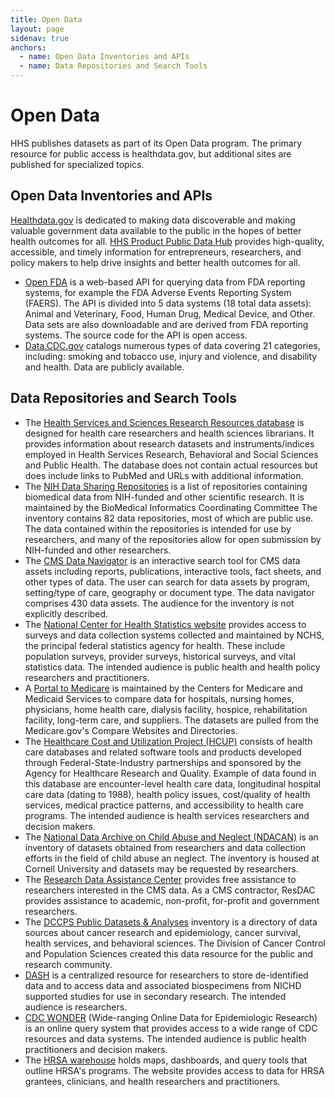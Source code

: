 ```yaml
---
title: Open Data
layout: page
sidenav: true
anchors:
  - name: Open Data Inventories and APIs
  - name: Data Repositories and Search Tools
---
```

# Open Data

HHS publishes datasets as part of its Open Data program. The primary resource for public access is healthdata.gov, but additional sites are published for specialized topics.

## Open Data Inventories and APIs

[Healthdata.gov](https://healthdata.gov/) is dedicated to making data discoverable and making valuable government data available to the public in the hopes of better health outcomes for all.
[HHS Product Public Data Hub](https://protect-public.hhs.gov/) provides high-quality, accessible, and timely information for entrepreneurs, researchers, and policy makers to help drive insights and better health outcomes for all.
- [Open FDA](https://open.fda.gov/) is a web-based API for querying data from FDA reporting systems, for example the FDA Adverse Events Reporting System (FAERS). The API is divided into 5 data systems (18 total data assets): Animal and Veterinary, Food, Human Drug, Medical Device, and Other. Data sets are also downloadable and are derived from FDA reporting systems. The source code for the API is open access.
- [Data.CDC.gov](https://data.cdc.gov/) catalogs numerous types of data covering 21 categories, including: smoking and tobacco use, injury and violence, and disability and health. Data are publicly available.


## Data Repositories and Search Tools

- The [Health Services and Sciences Research Resources database](https://hsrr.nlm.nih.gov/) is designed for health care researchers and health sciences librarians. It provides information about research datasets and instruments/indices employed in Health Services Research, Behavioral and Social Sciences and Public Health. The database does not contain actual resources but does include links to PubMed and URLs with additional information.
- The [NIH Data Sharing Repositories](https://www.nlm.nih.gov/NIHbmic/nih_data_sharing_repositories.html) is a list of repositories containing biomedical data from NIH-funded and other scientific research. It is maintained by the BioMedical Informatics Coordinating Committee The inventory contains 82 data repositories, most of which are public use. The data contained within the repositories is intended for use by researchers, and many of the repositories allow for open submission by NIH-funded and other researchers.
- The [CMS Data Navigator](https://dnav.cms.gov/) is an interactive search tool for CMS data assets including reports, publications, interactive tools, fact sheets, and other types of data. The user can search for data assets by program, setting/type of care, geography or document type. The data navigator comprises 430 data assets. The audience for the inventory is not explicitly described.
- The [National Center for Health Statistics website](https://www.cdc.gov/nchs/index.htm) provides access to surveys and data collection systems collected and maintained by NCHS, the principal federal statistics agency for health. These include population surveys, provider surveys, historical surveys, and vital statistics data. The intended audience is public health and health policy researchers and practitioners.
- A [Portal to Medicare](https://data.medicare.gov/) is maintained by the Centers for Medicare and Medicaid Services to compare data for hospitals, nursing homes, physicians, home health care, dialysis facility, hospice, rehabilitation facility, long-term care, and suppliers. The datasets are pulled from the Medicare.gov's Compare Websites and Directories.
- The [Healthcare Cost and Utilization Project (HCUP)](https://www.hcup-us.ahrq.gov/) consists of health care databases and related software tools and products developed through Federal-State-Industry partnerships and sponsored by the Agency for Healthcare Research and Quality. Example of data found in this database are encounter-level health care data, longitudinal hospital care data (dating to 1988), health policy issues, cost/quality of health services, medical practice patterns, and accessibility to health care programs. The intended audience is health services researchers and decision makers.
- The [National Data Archive on Child Abuse and Neglect (NDACAN)](https://www.ndacan.acf.hhs.gov/datasets/datasets-list.cfm) is an inventory of datasets obtained from researchers and data collection efforts in the field of child abuse an neglect. The inventory is housed at Cornell University and datasets may be requested by researchers.
- The [Research Data Assistance Center](https://www.resdac.org/) provides free assistance to researchers interested in the CMS data. As a CMS contractor, ResDAC provides assistance to academic, non-profit, for-profit and government researchers.
- The [DCCPS Public Datasets & Analyses](https://cancercontrol.cancer.gov/cr-dataset.html) inventory is a directory of data sources about cancer research and epidemiology, cancer survival, health services, and behavioral sciences. The Division of Cancer Control and Population Sciences created this data resource for the public and research community.
- [DASH](https://dash.nichd.nih.gov/) is a centralized resource for researchers to store de-identified data and to access data and associated biospecimens from NICHD supported studies for use in secondary research. The intended audience is researchers.
- [CDC WONDER](https://wonder.cdc.gov/) (Wide-ranging Online Data for Epidemiologic Research) is an online query system that provides access to a wide range of CDC resources and data systems. The intended audience is public health practitioners and decision makers.
- The [HRSA warehouse](https://data.hrsa.gov/tools/data-explorer) holds maps, dashboards, and query tools that outline HRSA's programs. The website provides access to data for HRSA grantees, clinicians, and health researchers and practitioners.
